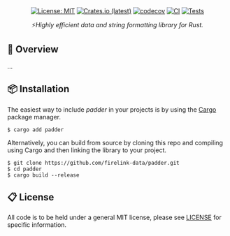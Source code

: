 <div align="center">
<br/>
<div align="left">
<br/>
</div>

[![License: MIT](https://img.shields.io/badge/License-MIT-yellow.svg)](https://opensource.org/licenses/MIT)
[![Crates.io (latest)](https://img.shields.io/crates/v/padder)](https://crates.io/crates/padder)
[![codecov](https://codecov.io/gh/firelink-data/padder/graph/badge.svg?token=64QB0J4QMV)](https://codecov.io/gh/firelink-data/padder)
[![CI](https://github.com/firelink-data/padder/actions/workflows/ci.yml/badge.svg)](https://github.com/firelink-data/padder/actions/workflows/ci.yml)
[![Tests](https://github.com/firelink-data/padder/actions/workflows/tests.yml/badge.svg)](https://github.com/firelink-data/padder/actions/workflows/tests.yml)

⚡️*Highly efficient data and string formatting library for Rust.*

</div>

## 🔎 Overview

...

## 📦 Installation

The easiest way to include *padder* in your projects is by using the [Cargo](https://crates.io/) package manager.
```
$ cargo add padder
```

Alternatively, you can build from source by cloning this repo and compiling using Cargo and then linking the library to your project.
```
$ git clone https://github.com/firelink-data/padder.git
$ cd padder
$ cargo build --release
```

## 📋 License
All code is to be held under a general MIT license, please see [LICENSE](https://github.com/firelink-data/padder/blob/main/LICENSE) for specific information.
